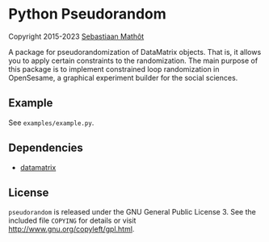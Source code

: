 # Python Pseudorandom

Copyright 2015-2023 [Sebastiaan Mathôt](https://www.cogsci.nl/smathot)

A package for pseudorandomization of DataMatrix objects. That is, it allows
you to apply certain constraints to the randomization. The main purpose of this
package is to implement constrained loop randomization in OpenSesame, a
graphical experiment builder for the social sciences.

## Example

See `examples/example.py`.

## Dependencies

- [datamatrix](https://github.com/open-cogsci/datamatrix)

## License

`pseudorandom` is released under the GNU General Public License 3. See the
included file `COPYING` for details or visit
<http://www.gnu.org/copyleft/gpl.html>.
